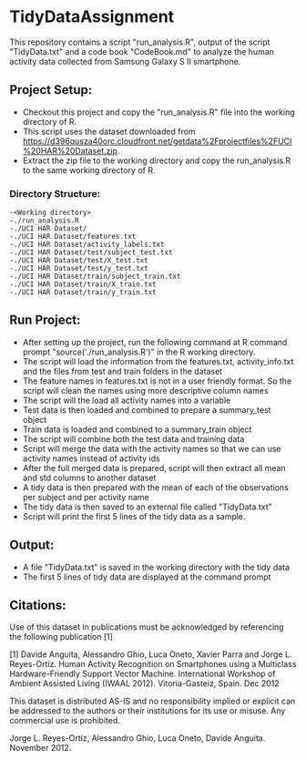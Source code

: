 # TidyDataAssignment

This repository contains a script "run_analysis.R", output of the script "TidyData.txt" and a code book "CodeBook.md" to analyze the human activity data collected from Samsung Galaxy S II smartphone.

## Project Setup:
* Checkout this project and copy the "run_analysis.R" file into the working directory of R.
* This script uses the dataset downloaded from https://d396qusza40orc.cloudfront.net/getdata%2Fprojectfiles%2FUCI%20HAR%20Dataset.zip.  
* Extract the zip file to the working directory and copy the run_analysis.R to the same working directory of R.

### Directory Structure:
```
-<Working directory>
-./run_analysis.R
-./UCI HAR Dataset/
-./UCI HAR Dataset/features.txt
-./UCI HAR Dataset/activity_labels.txt
-./UCI HAR Dataset/test/subject_test.txt
-./UCI HAR Dataset/test/X_test.txt
-./UCI HAR Dataset/test/y_test.txt
-./UCI HAR Dataset/train/subject_train.txt
-./UCI HAR Dataset/train/X_train.txt
-./UCI HAR Dataset/train/y_train.txt
```

## Run Project:
* After setting up the project, run the following command at R command prompt "source('./run_analysis.R')" in the R working directory.
* The script will load the information from the features.txt, activity_info.txt and the files from test and train folders in the dataset
* The feature names in features.txt is not in a user friendly format.  So the script will clean the names using more descriptive column names
* The script will the load all activity names into a variable
* Test data is then loaded and combined to prepare a summary_test object
* Train data is loaded and combined to a summary_train object
* The script will combine both the test data and training data
* Script will merge the data with the activity names so that we can use activity names instead of activity ids
* After the full merged data is prepared, script will then extract all mean and std columns to another dataset
* A tidy data is then prepared with the mean of each of the observations per subject and per activity name
* The tidy data is then saved to an external file called "TidyData.txt"
* Script will print the first 5 lines of the tidy data as a sample.

## Output:
* A file "TidyData.txt" is saved in the working directory with the tidy data
* The first 5 lines of tidy data are displayed at the command prompt

## Citations:
Use of this dataset in publications must be acknowledged by referencing the following publication [1] 

[1] Davide Anguita, Alessandro Ghio, Luca Oneto, Xavier Parra and Jorge L. Reyes-Ortiz. Human Activity Recognition on Smartphones using a Multiclass Hardware-Friendly Support Vector Machine. International Workshop of Ambient Assisted Living (IWAAL 2012). Vitoria-Gasteiz, Spain. Dec 2012

This dataset is distributed AS-IS and no responsibility implied or explicit can be addressed to the authors or their institutions for its use or misuse. Any commercial use is prohibited.

Jorge L. Reyes-Ortiz, Alessandro Ghio, Luca Oneto, Davide Anguita. November 2012.